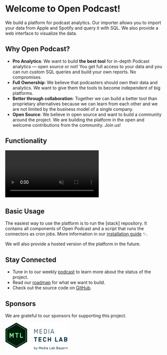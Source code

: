 # Welcome to Open Podcast!

We build a platform for podcast analytics.
Our importer allows you to import your data from Apple and Spotify
and query it with SQL. We also provide a web interface to visualize the data.

## Why Open Podcast?

* **Pro Analytics**: We want to build **the best tool** for in-depth Podcast
  analytics &mdash; open source or not! You get full access to your data and you
  can run custom SQL queries and build your own reports. No compromises.
* **Full Ownership**: We believe that podcasters should own their data and
  analytics. We want to give them the tools to become independent of big
  platforms.
* **Better through collaboration**: Together we can build a better tool than
  proprietary alternatives because we can learn from each other and we are
  not limited by the business model of a single company. 
* **Open Source**: We believe in open source and want to build a community
  around the project. We are building the platform in the open and welcome
  contributions from the community. Join us!

## Functionality

 <video loop="true" autoplay="autoplay" controls="controls" muted>
  <source src="_media/video.mp4" type="video/mp4">
</video>

## Basic Usage

The easiest way to use the platform is to run the [stack] repository. It contains
all components of Open Podcast and a script that runs the connectors as cron jobs.
More information in our [installation guide](/install) ✨.

We will also provide a hosted version of the platform in the future.

## Stay Connected

- Tune in to our weekly [podcast](/podcast) to learn more about the status of
  the project.
- Read our [roadmap](/how-it-works) for what we want to build.
- Check out the source code on [GitHub](https://github.com/openpodcast/).

## Sponsors

We are grateful to our sponsors for supporting this project.

<a href="http://media-tech-lab.com">
    <img src="/sponsors/mtl.png" width="200" />
</a>
